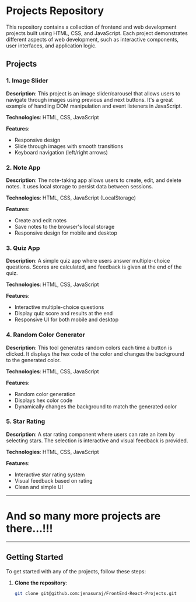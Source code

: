 # Projects Repository

This repository contains a collection of frontend and web development projects built using HTML, CSS, and JavaScript. Each project demonstrates different aspects of web development, such as interactive components, user interfaces, and application logic.


## Projects

### 1. Image Slider

**Description**: This project is an image slider/carousel that allows users to navigate through images using previous and next buttons. It's a great example of handling DOM manipulation and event listeners in JavaScript.

**Technologies**: HTML, CSS, JavaScript

**Features**:
- Responsive design
- Slide through images with smooth transitions
- Keyboard navigation (left/right arrows)


### 2. Note App

**Description**: The note-taking app allows users to create, edit, and delete notes. It uses local storage to persist data between sessions.

**Technologies**: HTML, CSS, JavaScript (LocalStorage)

**Features**:
- Create and edit notes
- Save notes to the browser's local storage
- Responsive design for mobile and desktop



### 3. Quiz App

**Description**: A simple quiz app where users answer multiple-choice questions. Scores are calculated, and feedback is given at the end of the quiz.

**Technologies**: HTML, CSS, JavaScript

**Features**:
- Interactive multiple-choice questions
- Display quiz score and results at the end
- Responsive UI for both mobile and desktop



### 4. Random Color Generator

**Description**: This tool generates random colors each time a button is clicked. It displays the hex code of the color and changes the background to the generated color.

**Technologies**: HTML, CSS, JavaScript

**Features**:
- Random color generation
- Displays hex color code
- Dynamically changes the background to match the generated color


### 5. Star Rating

**Description**: A star rating component where users can rate an item by selecting stars. The selection is interactive and visual feedback is provided.

**Technologies**: HTML, CSS, JavaScript

**Features**:
- Interactive star rating system
- Visual feedback based on rating
- Clean and simple UI



---

<h1>And so many more projects are there...!!!</h1>

---

## Getting Started

To get started with any of the projects, follow these steps:

1. **Clone the repository**:

   ```bash
   git clone git@github.com:jenasuraj/FrontEnd-React-Projects.git
